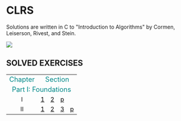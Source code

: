 # CLRS
Solutions are written in C to "Introduction to Algorithms" by Cormen, Leiserson, Rivest, and Stein.

![](https://images-na.ssl-images-amazon.com/images/I/51n%2B3GEQvYL._SX433_BO1,204,203,200_.jpg)

## SOLVED EXERCISES

<table class="table table-bordered table-striped table-condensed">
    <tr>
        <td><font size="4px" color="#0x888888">Chapter</font></td>
	    <td align = "center" colspan='20' width = "100%"><font size="4px" color="#0x888888">Section</font></td>
    </tr>
    <tr> <td align = "center" colspan='20' width = "100%"><font size="4px" color="#0x888888">Part I: Foundations</font></td></tr>
       <tr>
    	<td align="center">I</td>
		<td align="center"><a href=""><font color="black">1</font></td>
		<td align="center"><a href=""><font color="black">2</font></td>
		<td align="center"><a href=""><font color="black">p</font></td>
    </tr>
          <tr>
    	<td align="center">II</td>
		<td align="center"><a href=""><font color="black">1</font></td>
		<td align="center"><a href=""><font color="black">2</font></td>
		<td align="center"><a href=""><font color="black">3</font></td>
		<td align="center"><a href=""><font color="black">p</font></td>
    </tr>
	
